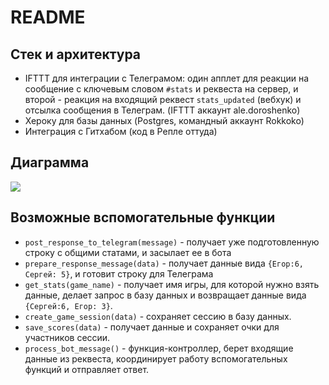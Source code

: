 # README

## Стек и архитектура

- IFTTT для интеграции с Телеграмом: один апплет для реакции на сообщение с ключевым словом `#stats` и реквеста на сервер, и второй - реакция на входящий реквест `stats_updated` (вебхук) и отсылка сообщения в Телеграм. (IFTTT аккаунт ale.doroshenko)
- Хероку для базы данных (Postgres, командный аккаунт Rokkoko)
- Интеграция с Гитхабом (код в Репле оттуда)

## Диаграмма

![](https://i.ibb.co/vsNbbzS/QOn-PGWWt-MUhh-U2p1c-C1pp5-D54t-Ay-Cl1-Kz-SJee-RMI.jpg)

## Возможные вспомогательные функции

- `post_response_to_telegram(message)` - получает уже подготовленную строку с общими статами, и засылает ее в бота
- `prepare_response_message(data)` - получает данные вида `{Егор:6, Сергей: 5}`, и готовит строку для Телеграма
- `get_stats(game_name)` - получает имя игры, для которой нужно взять данные, делает запрос в базу данных и возвращает данные вида `{Сергей:6, Егор: 3}`.
- `create_game_session(data)` - сохраняет сессию в базу данных.
- `save_scores(data)` - получает данные и сохраняет очки для участников сессии.
- `process_bot_message()` - функция-контроллер, берет входящие данные из реквеста, координирует работу вспомогательных функций и отправляет ответ.